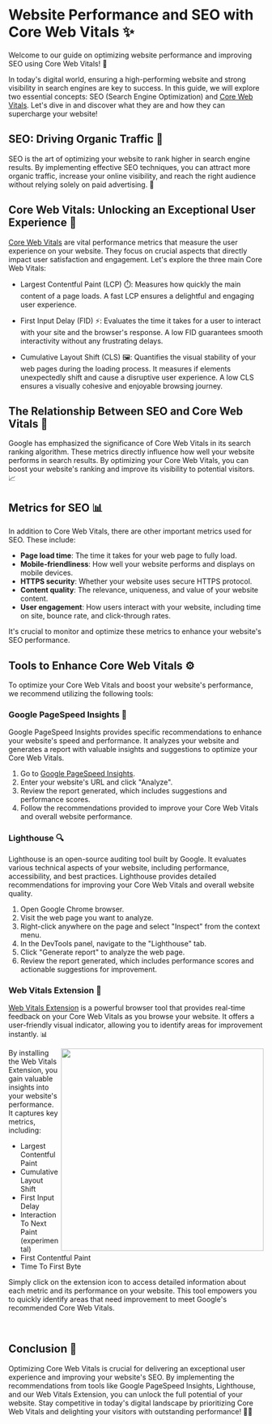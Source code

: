 # Website Performance and SEO with Core Web Vitals ✨

Welcome to our guide on optimizing website performance and improving SEO using Core Web Vitals! 🚀

In today's digital world, ensuring a high-performing website and strong visibility in search engines are key to success. In this guide, we will explore two essential concepts: SEO (Search Engine Optimization) and [Core Web Vitals](https://web.dev/vitals/). Let's dive in and discover what they are and how they can supercharge your website!

## SEO: Driving Organic Traffic 🚀

SEO is the art of optimizing your website to rank higher in search engine results. By implementing effective SEO techniques, you can attract more organic traffic, increase your online visibility, and reach the right audience without relying solely on paid advertising. 💪

## Core Web Vitals: Unlocking an Exceptional User Experience 🌈

[Core Web Vitals](https://web.dev/vitals/) are vital performance metrics that measure the user experience on your website. They focus on crucial aspects that directly impact user satisfaction and engagement. Let's explore the three main Core Web Vitals:

- Largest Contentful Paint (LCP) ⏱️: Measures how quickly the main content of a page loads. A fast LCP ensures a delightful and engaging user experience.

- First Input Delay (FID) ⚡: Evaluates the time it takes for a user to interact with your site and the browser's response. A low FID guarantees smooth interactivity without any frustrating delays.

- Cumulative Layout Shift (CLS) 🖼️: Quantifies the visual stability of your web pages during the loading process. It measures if elements unexpectedly shift and cause a disruptive user experience. A low CLS ensures a visually cohesive and enjoyable browsing journey.

## The Relationship Between SEO and Core Web Vitals 🤝

Google has emphasized the significance of Core Web Vitals in its search ranking algorithm. These metrics directly influence how well your website performs in search results. By optimizing your Core Web Vitals, you can boost your website's ranking and improve its visibility to potential visitors. 📈

## Metrics for SEO 📊

In addition to Core Web Vitals, there are other important metrics used for SEO. These include:

- **Page load time**: The time it takes for your web page to fully load.
- **Mobile-friendliness**: How well your website performs and displays on mobile devices.
- **HTTPS security**: Whether your website uses secure HTTPS protocol.
- **Content quality**: The relevance, uniqueness, and value of your website content.
- **User engagement**: How users interact with your website, including time on site, bounce rate, and click-through rates.

It's crucial to monitor and optimize these metrics to enhance your website's SEO performance.

## Tools to Enhance Core Web Vitals ⚙️

To optimize your Core Web Vitals and boost your website's performance, we recommend utilizing the following tools:

### Google PageSpeed Insights 🚀

Google PageSpeed Insights provides specific recommendations to enhance your website's speed and performance. It analyzes your website and generates a report with valuable insights and suggestions to optimize your Core Web Vitals.

1. Go to [Google PageSpeed Insights](https://developers.google.com/speed/pagespeed/insights).
2. Enter your website's URL and click "Analyze".
3. Review the report generated, which includes suggestions and performance scores.
4. Follow the recommendations provided to improve your Core Web Vitals and overall website performance.

### Lighthouse 🔍

Lighthouse is an open-source auditing tool built by Google. It evaluates various technical aspects of your website, including performance, accessibility, and best practices. Lighthouse provides detailed recommendations for improving your Core Web Vitals and overall website quality.

1. Open Google Chrome browser.
2. Visit the web page you want to analyze.
3. Right-click anywhere on the page and select "Inspect" from the context menu.
4. In the DevTools panel, navigate to the "Lighthouse" tab.
5. Click "Generate report" to analyze the web page.
6. Review the report generated, which includes performance scores and actionable suggestions for improvement.

### Web Vitals Extension 🎯

[Web Vitals Extension](https://chrome.google.com/webstore/detail/web-vitals/ahfhijdlegdabablpippeagghigmibma) is a powerful browser tool that provides real-time feedback on your Core Web Vitals as you browse your website. It offers a user-friendly visual indicator, allowing you to identify areas for improvement instantly. 📊

<picture>
  <source media="(prefers-color-scheme: dark)" alt="" align="right" width="400px" srcset="https://github.com/nanlabs/frontend-reference/assets/17727170/626001bb-1ebc-494f-ab49-8d70d0acd36f"/>
  <img alt="" align="right" width="400px" src="https://github.com/nanlabs/frontend-reference/assets/17727170/626001bb-1ebc-494f-ab49-8d70d0acd36f"/>
</picture>

By installing the Web Vitals Extension, you gain valuable insights into your website's performance. It captures key metrics, including:

- Largest Contentful Paint
- Cumulative Layout Shift
- First Input Delay
- Interaction To Next Paint (experimental)
- First Contentful Paint
- Time To First Byte

Simply click on the extension icon to access detailed information about each metric and its performance on your website. This tool empowers you to quickly identify areas that need improvement to meet Google's recommended Core Web Vitals.

<br />

## Conclusion 🌟

Optimizing Core Web Vitals is crucial for delivering an exceptional user experience and improving your website's SEO. By implementing the recommendations from tools like Google PageSpeed Insights, Lighthouse, and our Web Vitals Extension, you can unlock the full potential of your website. Stay competitive in today's digital landscape by prioritizing Core Web Vitals and delighting your visitors with outstanding performance! 💪🚀
